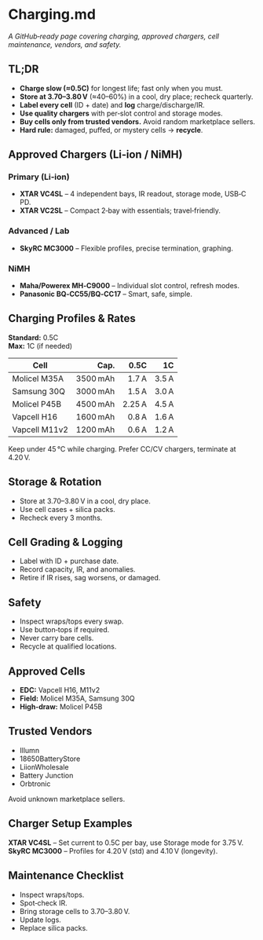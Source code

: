 # Charging.md

_A GitHub‑ready page covering charging, approved chargers, cell maintenance, vendors, and safety._

## TL;DR
- **Charge slow (≈0.5C)** for longest life; fast only when you must.
- **Store at 3.70–3.80 V** (≈40–60%) in a cool, dry place; recheck quarterly.
- **Label every cell** (ID + date) and **log** charge/discharge/IR.
- **Use quality chargers** with per‑slot control and storage modes.
- **Buy cells only from trusted vendors.** Avoid random marketplace sellers.
- **Hard rule:** damaged, puffed, or mystery cells → **recycle**.

## Approved Chargers (Li‑ion / NiMH)
### Primary (Li‑ion)
- **XTAR VC4SL** – 4 independent bays, IR readout, storage mode, USB‑C PD.
- **XTAR VC2SL** – Compact 2‑bay with essentials; travel‑friendly.

### Advanced / Lab
- **SkyRC MC3000** – Flexible profiles, precise termination, graphing.

### NiMH
- **Maha/Powerex MH‑C9000** – Individual slot control, refresh modes.
- **Panasonic BQ‑CC55/BQ‑CC17** – Smart, safe, simple.

## Charging Profiles & Rates
**Standard:** 0.5C  
**Max:** 1C (if needed)

| Cell | Cap. | 0.5C | 1C |
|---|---:|---:|---:|
| Molicel M35A | 3500 mAh | 1.7 A | 3.5 A |
| Samsung 30Q | 3000 mAh | 1.5 A | 3.0 A |
| Molicel P45B | 4500 mAh | 2.25 A | 4.5 A |
| Vapcell H16 | 1600 mAh | 0.8 A | 1.6 A |
| Vapcell M11v2 | 1200 mAh | 0.6 A | 1.2 A |

Keep under 45 °C while charging. Prefer CC/CV chargers, terminate at 4.20 V.

## Storage & Rotation
- Store at 3.70–3.80 V in a cool, dry place.
- Use cell cases + silica packs.
- Recheck every 3 months.

## Cell Grading & Logging
- Label with ID + purchase date.
- Record capacity, IR, and anomalies.
- Retire if IR rises, sag worsens, or damaged.

## Safety
- Inspect wraps/tops every swap.
- Use button‑tops if required.
- Never carry bare cells.
- Recycle at qualified locations.

## Approved Cells
- **EDC:** Vapcell H16, M11v2
- **Field:** Molicel M35A, Samsung 30Q
- **High‑draw:** Molicel P45B

## Trusted Vendors
- Illumn
- 18650BatteryStore
- LiionWholesale
- Battery Junction
- Orbtronic

Avoid unknown marketplace sellers.

## Charger Setup Examples
**XTAR VC4SL** – Set current to 0.5C per bay, use Storage mode for 3.75 V.  
**SkyRC MC3000** – Profiles for 4.20 V (std) and 4.10 V (longevity).

## Maintenance Checklist
- Inspect wraps/tops.
- Spot‑check IR.
- Bring storage cells to 3.70–3.80 V.
- Update logs.
- Replace silica packs.
```
